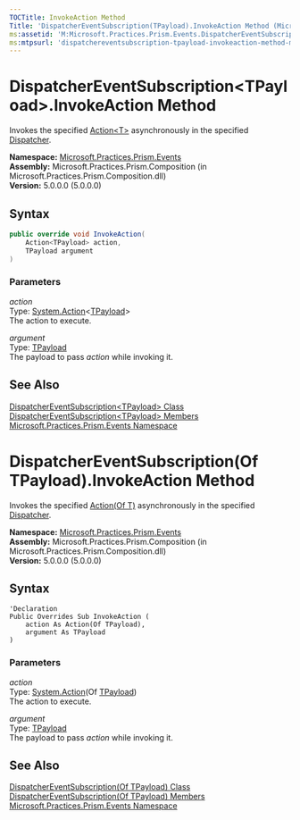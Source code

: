```yaml
---
TOCTitle: InvokeAction Method
Title: 'DispatcherEventSubscription(TPayload).InvokeAction Method (Microsoft.Practices.Prism.Events)'
ms:assetid: 'M:Microsoft.Practices.Prism.Events.DispatcherEventSubscription\`1.InvokeAction(System.Action{\`0},\`0)'
ms:mtpsurl: 'dispatchereventsubscription-tpayload-invokeaction-method-mspp-events.md'
---
```


# DispatcherEventSubscription&lt;TPayload&gt;.InvokeAction Method

Invokes the specified [Action&lt;T&gt;](http://msdn.microsoft.com/en-us/library/018hxwa8) asynchronously in the specified [Dispatcher](http://msdn.microsoft.com/en-us/library/ms615907).

**Namespace:** [Microsoft.Practices.Prism.Events](/patterns-practices/reference/mspp-events-namespace)  
**Assembly:** Microsoft.Practices.Prism.Composition (in Microsoft.Practices.Prism.Composition.dll)  
**Version:** 5.0.0.0 (5.0.0.0)

## Syntax

```C#
public override void InvokeAction(
	Action<TPayload> action,
	TPayload argument
)
```

### Parameters

*action*  
Type: [System.Action](http://msdn.microsoft.com/en-us/library/018hxwa8)&lt;[TPayload](/patterns-practices/reference/dispatchereventsubscription-tpayload-class-mspp-events)&gt;  
The action to execute.

*argument*  
Type: [TPayload](/patterns-practices/reference/dispatchereventsubscription-tpayload-class-mspp-events)  
The payload to pass *action* while invoking it.

## See Also

[DispatcherEventSubscription&lt;TPayload&gt; Class](/patterns-practices/reference/dispatchereventsubscription-tpayload-class-mspp-events)  
[DispatcherEventSubscription&lt;TPayload&gt; Members](/patterns-practices/reference/dispatchereventsubscription-tpayload-members-mspp-events)  
[Microsoft.Practices.Prism.Events Namespace](/patterns-practices/reference/mspp-events-namespace)  

# DispatcherEventSubscription(Of TPayload).InvokeAction Method

Invokes the specified [Action(Of T)](http://msdn.microsoft.com/en-us/library/018hxwa8) asynchronously in the specified [Dispatcher](http://msdn.microsoft.com/en-us/library/ms615907).

**Namespace:** [Microsoft.Practices.Prism.Events](/patterns-practices/reference/mspp-events-namespace)  
**Assembly:** Microsoft.Practices.Prism.Composition (in Microsoft.Practices.Prism.Composition.dll)  
**Version:** 5.0.0.0 (5.0.0.0)

## Syntax

```VB
'Declaration
Public Overrides Sub InvokeAction ( 
	action As Action(Of TPayload),
	argument As TPayload
)
```

### Parameters

*action*  
Type: [System.Action](http://msdn.microsoft.com/en-us/library/018hxwa8)(Of [TPayload](/patterns-practices/reference/dispatchereventsubscription-tpayload-class-mspp-events))  
The action to execute.

*argument*  
Type: [TPayload](/patterns-practices/reference/dispatchereventsubscription-tpayload-class-mspp-events)  
The payload to pass *action* while invoking it.

## See Also

[DispatcherEventSubscription(Of TPayload) Class](/patterns-practices/reference/dispatchereventsubscription-tpayload-class-mspp-events)  
[DispatcherEventSubscription(Of TPayload) Members](/patterns-practices/reference/dispatchereventsubscription-tpayload-members-mspp-events)  
[Microsoft.Practices.Prism.Events Namespace](/patterns-practices/reference/mspp-events-namespace)  
